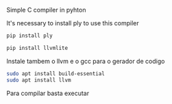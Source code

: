 Simple C compiler in pyhton 

It's necessary to install ply to use this compiler 

```bash
pip install ply
```


```bash
pip install llvmlite
```

Instale tambem o llvm e o gcc para o gerador de codigo
```bash
sudo apt install build-essential
sudo apt install llvm

```

Para compilar basta executar
````

